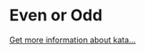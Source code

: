 Even or Odd
=
[Get more information about kata...](https://www.codewars.com//kata/53da3dbb4a5168369a0000fe)